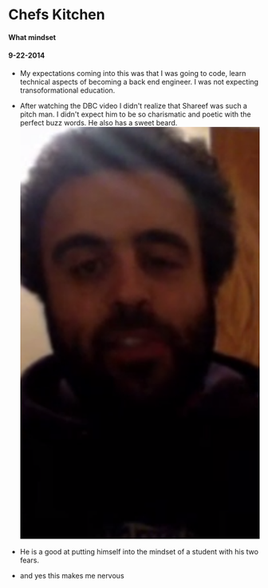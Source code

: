 <!-- This template is in markdown, not html, so
  it will not render beautifully when you copy and
  paste it into your github.io site, but it will at
  least be published. Next week you'll be creating a
  blog template using HTML and CSS and you'll be able
  to copy and paste the blog posts from week 1 in there
  to make them pretty next week.

  For now, please replace the title, subtitle (if desired),
  and date with the text you would like. Markdown is pretty
  simple, so you can just feel free to type. =) -->


# Chefs Kitchen
#### What mindset
#### 9-22-2014

* My expectations coming into this was that I was going to code, learn technical aspects of becoming a back end engineer.  I was not expecting transoformational education.

* After watching the DBC video I didn't realize that Shareef was such a pitch man.  I didn't expect him to be so charismatic and poetic with the perfect buzz words.  He also has a sweet beard.
![Shareefs beard](https://github.com/OaklandRocks/OaklandRocks.github.io/blob/master/imgs/shareef.png)

* He is a good at putting himself into the mindset of a student with his two fears.

* and yes this makes me nervous

